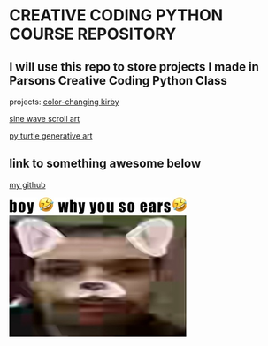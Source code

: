 # CREATIVE CODING PYTHON COURSE REPOSITORY
I will use this repo to store projects I made in Parsons Creative Coding Python Class
---
projects: [color-changing kirby](https://github.com/macizen/pyClassRepo/blob/main/Assignment2_kirby/readme.md)

[sine wave scroll art](https://github.com/macizen/pyClassRepo/blob/main/scroll_art/readme.md)

[py turtle generative art](https://github.com/macizen/pyClassRepo/tree/main/turtle)

## link to something awesome below
[my github](https://github.com/macizen)

![picture of me](pictures/me.jpeg)
